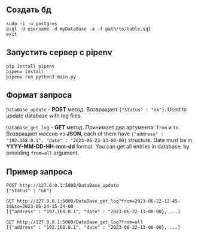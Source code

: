 ## Создать бд

```console
sudo -i -u postgres
psql -U username -d myDataBase -a -f path/to/table.sql
exit
```

## Запустить сервер с pipenv

```console
pip install pipenv
pipenv install
pipenv run python3 main.py
```

## Формат запроса

```DataBase_update``` - **POST** метод. Возвращает `{"status" : "ok"}`. Used to update database with log files. 

```DataBase_get_log``` - **GET** метод. Принимает два аргумента: `from` и `to`. Возвращает массив из **JSON**, each of them have `{"address" : "192.168.0.1", "date" : "2023-06-22-13-00-00}` structure. Date must be in **YYYY-MM-DD-HH-mm-dd** format. You can get all entries in database, by providing `from=all` argument. 

## Пример запроса

```
POST http://127.0.0.1:5000/DataBase_update
{"status" : "ok"}

GET http://127.0.0.1:5000/DataBase_get_log?from=2023-06-22-12-45-10&to=2023-06-24-15-34-00
[{"address" : "192.168.0.1", "date" : "2023-06-22-13-00-00}, ...]

GET http://127.0.0.1:5000/DataBase_get_log?from=all
[{"address" : "192.168.0.1", "date" : "2023-06-22-13-00-00}, ...]
```


